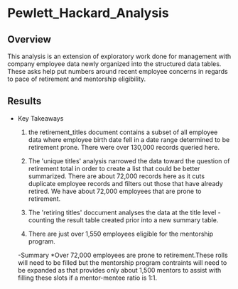 # Pewlett_Hackard_Analysis
## Overview ##
This analysis is an extension of exploratory work done for management with company employee data newly organized into the structured data tables. 
These asks help put numbers around recent employee concerns in regards to pace of retirement and mentorship eligibility.

## Results ##
- Key Takeaways
  1. the retirement_titles document contains a subset of all employee data where employee birth date fell in a date range determined to be retirement prone. There were over 130,000 records queried here.

  2. The 'unique titles' analysis narrowed the data toward the question of retirement total in order to create a list that could be better summarized. There are about 72,000 records here as it cuts duplicate employee records and filters out those that have already retired. We have about 72,000 employees that are prone to retirement. 

  3. The 'retiring titles' doccument analyses the data at the title level - counting the result table created prior into a new summary table. 

  4. There are just over 1,550 employees eligible for the mentorship program.
  
  -Summary
    *Over 72,000 employees are prone to retirement.These rolls will need to be filled but the mentorship program contraints will need to be expanded as that provides only about 1,500 mentors to assist with filling these slots if a mentor-mentee ratio is 1:1. 



